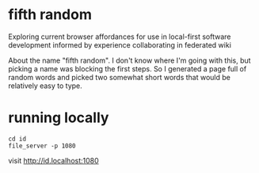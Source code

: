# fifth random

Exploring current browser affordances for use in local-first software
development informed by experience collaborating in federated wiki

About the name "fifth random". I don't know where I'm going with this,
but picking a name was blocking the first steps. So I generated a page
full of random words and picked two somewhat short words that would be
relatively easy to type.

# running locally

    cd id
    file_server -p 1080

visit http://id.localhost:1080
